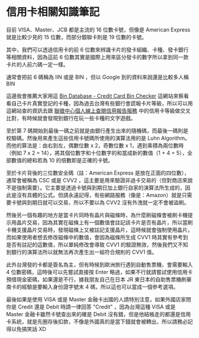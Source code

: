信用卡相關知識筆記
====


目前 VISA、Master、JCB 都是主流的 16 位數卡號，但像是 American Express 就是比較少見的 15 位數，而部分銀聯卡則是 19 位數的卡號。

其中，我們可以透過信用卡的前 6 位數來辨識卡片的發卡組織、卡種、發卡銀行等相關資料，因為這前 6 位數其實是國際上用來區分發卡的數字所以拿到同一款卡片的人前六碼一定一樣。

通常會把前 6 碼稱為 IIN 或是 BIN ，但以 Google 到的資料來說還是比較多人稱 BIN

這邊我會推薦大家用這 [Bin Database - Credit Card Bin Checker](https://www.bindb.com/bin-database.html) 這網站來察看看自己卡片真實登記的卡種，因為過去台灣有些銀行會謊報卡片等級，所以可以用這網站查的資訊去跟 [聯徵中心個人線上查閱信用報告服務](https://apply.jcic.org.tw/CreditQueryInput.do) 中的信用卡等級做交叉比對，有時候就會發現到銀行在玩一些卡種的文字遊戲。

至於第 7 碼開始到最後一碼之前就是由銀行產生出來的隨機碼，而最後一碼則是校驗碼。然後用來產生這些信用卡號碼所使用的演算法用的是 Luhn Algorithm。而他的算法是：由右到左，偶數位數 x 2，奇數位數 x 1，遇到乘積為兩位數時（例如 7 x 2 = 14），將其個位數字和十位數字的和當成新的數值（1 + 4 = 5），全部數值的總和若為 10 的倍數即是正確的卡號。 

至於卡片背後的三位數安全碼（註：American Express 是放在正面的四位數），通常會被稱為 CSC 或是 CVV2 ，這主要是用來驗證非過卡交易的（但對商店來說不是強制需要）。它主要是透過卡號與到期日加上銀行自家的演算法所生成的，因此是沒有具體的公式。但請永遠記得，有些網路服務（像是：Amazon）就是只需要卡號與到期日就可以交易，所以不要以為 CVV2 沒有外洩就一定不會被盜刷。

然後另一個有趣的地方是當卡片同時有晶片與磁條時，為什麼刷磁條會被刷卡機提示用晶片交易，因為其實在磁條上有一個數值會註記該卡片是否有晶片，所以當刷卡機支援晶片交易時，發現磁條上又被註記支援晶片，這時候就會強制使用晶片。而如果使用者想去修改磁條中的數值，會因為磁條所生成 CVV1 時其實有參考到是否有註記的這數值，所以單純修改會導致 CVV1 的驗證無效，然後我們又不知到銀行的演算法所以就無法再次產生出一組符合規則的 CVV1 值。

此外台灣發的卡都是簽名為主，但有時候到歐洲旅行遇到自動售票機，會需要輸入 4 位數密碼，這時後可以先嘗試直接按 Enter 略過，如果不行就請嘗試使用信用卡預借現金密碼，如果還是不行，據我朋友自己在日本 JR 東日本的自助售票機刷華南卡的經驗是要輸入身份證字號末 4 碼，所以這也可以當成一個參考選項。

最後如果是使用 VISA 或是 Master 金融卡出國的人請特別注意，如果外國店家問你是 Credit 還是 Debit 時請一律回答 "Credit" ，因為台灣這種 VISA 或是 Master 金融卡雖然卡號查出來的確是 Debit 沒有錯，但是他結帳走的都還是信用卡系統，就是先圈存後扣款，不像是外國真的是當下錢就會被轉出，所以請務必記得以免搞笑話 XD

